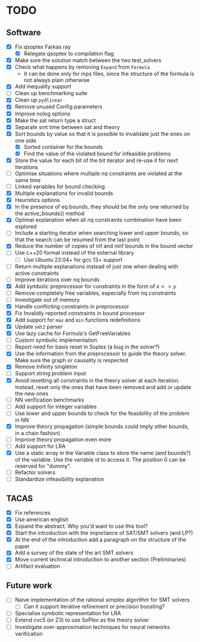 # TODO

## Software

- [x] Fix qsoptex Farkas ray
    - [x] Relegate qsoptex to compilation flag
- [x] Make sure the solution match between the two test_solvers
- [x] Check what happens by removing `Expand` from `Formula`
    - It can be done only for mps files, since the structure of the formula is not always plain otherwise
- [x] Add inequality support
- [ ] Clean up benchmarking suite
- [x] Clean up `pydlinear`
- [x] Remove unused Config parameters
- [x] Improve nolog options
- [x] Make the sat return type a struct
- [x] Separate smt time between sat and theory
- [x] Sort bounds by value so that it is possible to invalidate just the ones on one side
    - [x] Sorted container for the bounds
    - [x] Find the value of the violated bound for infeasible problems
- [x] Store the value for each bit of the bit iterator and re-use it for next iterations
- [ ] Optimise situations where multiple nq constraints are violated at the same time
- [ ] Linked variables for bound checking
- [x] Multiple explanations for invalid bounds
- [x] Heuristics options
- [x] In the presence of eq bounds, they should be the only one returned by the active_bounds() method
- [x] Optimal explanation when all nq constraints combination have been explored
- [ ] Include a starting iterator when searching lower and upper bounds, so that the search can be resumed from the last
  point
- [x] Reduce the number of copies of inf and ninf bounds in the bound vector
- [ ] Use c++20 format instead of the external library
    - [ ] Use Ubuntu 23.04+ for gcc 13+ support
- [ ] Return multiple explanations instead of just one when dealing with active constraints
- [ ] Improve iterations over nq bounds
- [x] Add symbolic preprocessor for constraints in the form of $x <> y$
- [ ] Remove completely free variables, especially from nq constraints
- [ ] Investigate out of memory
- [x] Handle conflicting constraints in preprocessor
- [x] Fix Invalidly reported constraints in bound processor
- [x] Add support for `max` and `min` functions redefinitions
- [x] Update `smt2` parser
- [x] Use lazy cache for Formula's GetFreeVariables
- [ ] Custom symbolic implementation
- [ ] Report need for basis reset in Soplex (a bug in the solver?)
- [x] Use the information from the preprocessor to guide the theory solver. Make sure the graph or causality is
  respected
- [x] Remove Infinity singleton
- [ ] Support string problem input
- [x] Avoid resetting all constraints in the theory solver at each iteration. Instead, reset only the ones that have
  been removed and add or update the new ones
- [ ] NN verification benchmarks
- [ ] Add support for integer variables
- [ ] Use lower and upper bounds to check for the feasibility of the problem in NN
- [x] Improve theory propagation (simple bounds could imply other bounds, in a chain fashion)
- [ ] Improve theory propagation even more
- [ ] Add support for LRA
- [x] Use a static array in the Variable class to store the name (and bounds?) of the variable. Use the variable id to
  access it. The position 0 can be reserved for "dummy".
- [ ] Refactor solvers
- [ ] Standardize infeasibility explanation

## TACAS

- [x] Fix references
- [x] Use american english
- [x] Expand the abstract. Why you'd want to use this tool?
- [x] Start the introduction with the importance of SAT/SMT solvers (and LP?)
- [x] At the end of the introduction add a paragraph on the structure of the paper
- [x] Add a survey of the state of the art SMT solvers
- [x] Move current technical introduction to another section (Preliminaries)
- [ ] Artifact evaluation

## Future work

- [ ] Naive implementation of the rational simplex algorithm for SMT solvers
  - [ ] Can it support iterative refinement or precision boosting?
- [ ] Specialise symbolic representation for LRA
- [ ] Extend cvc5 (or Z3) to use SoPlex as the theory solver
- [ ] Investigate over-approximation techniques for neural networks verification
